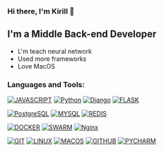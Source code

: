 ### Hi there, I'm Kirill 👋

## I'm a Middle Back-end Developer
- L'm teach neural network 
- Used more frameworks 
- Love MacOS

### Languages and Tools:

<!--[![HTML5](https://img.shields.io/badge/HTML5-grey.svg?style=for-the-badge&logo=HTML5)](#)-->
<!--[![CSS3](https://img.shields.io/badge/CSS3-grey.svg?style=for-the-badge&logo=CSS3)](#)-->
[![JAVASCRIPT](https://img.shields.io/badge/-JavaScript-grey?style=for-the-badge&logo=JavaScript&logoColor=E9D54D)](#)
[![Python](https://img.shields.io/badge/-Python-grey?style=for-the-badge&logo=Python)](#)
[![Django](https://img.shields.io/badge/-Django-grey?style=for-the-badge&logo=Django)](#)
[![FLASK](https://img.shields.io/badge/-Flask-grey.svg?style=for-the-badge&logo=Flask)](#)

[![PostgreSQL](https://img.shields.io/badge/-PostgreSQL-grey?style=for-the-badge&logo=PostgreSQL&logoColor=6296CC)](#)
[![MYSQL](https://img.shields.io/badge/-MySQL-grey.svg?style=for-the-badge&logo=mysql)](#)
[![REDIS](https://img.shields.io/badge/-Redis-grey.svg?style=for-the-badge&logo=REDIS)](#)

[![DOCKER](https://img.shields.io/badge/-Docker-grey?style=for-the-badge&logo=Docker)](#)
[![SWARM](https://img.shields.io/badge/-swarm-grey?style=for-the-badge&logo=swarm)](#)
[![Nginx](https://img.shields.io/badge/-Nginx-grey.svg?style=for-the-badge&logo=Nginx)](#)

[![GIT](https://img.shields.io/badge/-Git-grey.svg?style=for-the-badge&logo=Git)](#)
[![LINUX](https://img.shields.io/badge/-Linux-grey.svg?style=for-the-badge&logo=Linux)](#)
[![MACOS](https://img.shields.io/badge/MacOS-grey.svg?style=for-the-badge&logo=Macos)](#)
[![GITHUB](https://img.shields.io/badge/-Github-grey.svg?style=for-the-badge&logo=Github)](#)
[![PYCHARM](https://img.shields.io/badge/VSCode-grey.svg?style=for-the-badge&logo=pycharm)](#)
